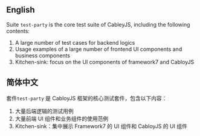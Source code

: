 ## English

Suite `test-party` is the core test suite of CableyJS, including the following contents:

1. A large number of test cases for backend logics
2. Usage examples of a large number of frontend UI components and business components
3. Kitchen-sink: focus on the UI components of framework7 and CabloyJS

## 简体中文

套件`test-party` 是 CabloyJS 框架的核心测试套件，包含以下内容：

1. 大量后端逻辑的测试用例
2. 大量前端 UI 组件和业务组件的使用范例
3. Kitchen-sink：集中展示 Framework7 的 UI 组件和 CabloyJS 的 UI 组件

